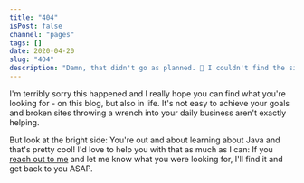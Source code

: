 ```yaml
---
title: "404"
isPost: false
channel: "pages"
tags: []
date: 2020-04-20
slug: "404"
description: "Damn, that didn't go as planned. 🤕 I couldn't find the site you're looking for."
---
```


I'm terribly sorry this happened and I really hope you can find what you're looking for - on this blog, but also in life.
It's not easy to achieve your goals and broken sites throwing a wrench into your daily business aren't exactly helping.

But look at the bright side: You're out and about learning about Java and that's pretty cool!
I'd love to help you with that as much as I can:
If you [reach out to me](contact) and let me know what you were looking for, I'll find it and get back to you ASAP.
